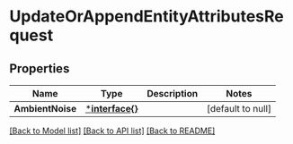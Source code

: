 # UpdateOrAppendEntityAttributesRequest

## Properties
Name | Type | Description | Notes
------------ | ------------- | ------------- | -------------
**AmbientNoise** | [***interface{}**](interface{}.md) |  | [default to null]

[[Back to Model list]](../README.md#documentation-for-models) [[Back to API list]](../README.md#documentation-for-api-endpoints) [[Back to README]](../README.md)

